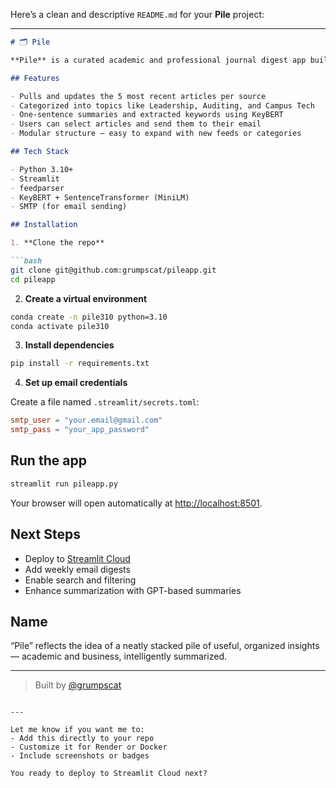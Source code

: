 Here’s a clean and descriptive `README.md` for your **Pile** project:

---

```markdown
# 🗂️ Pile

**Pile** is a curated academic and professional journal digest app built with Streamlit. It pulls the most recent articles from 50+ journals in categories like Leadership, Change Management, and Higher Education — and presents them in a clean, searchable format with AI-generated summaries and keywords.

## Features

- Pulls and updates the 5 most recent articles per source
- Categorized into topics like Leadership, Auditing, and Campus Tech
- One-sentence summaries and extracted keywords using KeyBERT
- Users can select articles and send them to their email
- Modular structure — easy to expand with new feeds or categories

## Tech Stack

- Python 3.10+
- Streamlit
- feedparser
- KeyBERT + SentenceTransformer (MiniLM)
- SMTP (for email sending)

## Installation

1. **Clone the repo**

```bash
git clone git@github.com:grumpscat/pileapp.git
cd pileapp
```

2. **Create a virtual environment**

```bash
conda create -n pile310 python=3.10
conda activate pile310
```

3. **Install dependencies**

```bash
pip install -r requirements.txt
```

4. **Set up email credentials**

Create a file named `.streamlit/secrets.toml`:

```toml
smtp_user = "your.email@gmail.com"
smtp_pass = "your_app_password"
```

## Run the app

```bash
streamlit run pileapp.py
```

Your browser will open automatically at [http://localhost:8501](http://localhost:8501).

## Next Steps

- Deploy to [Streamlit Cloud](https://streamlit.io/cloud)
- Add weekly email digests
- Enable search and filtering
- Enhance summarization with GPT-based summaries

## Name

“Pile” reflects the idea of a neatly stacked pile of useful, organized insights — academic and business, intelligently summarized.

---

> Built by [@grumpscat](https://github.com/grumpscat)
```

---

Let me know if you want me to:
- Add this directly to your repo
- Customize it for Render or Docker
- Include screenshots or badges

You ready to deploy to Streamlit Cloud next?
